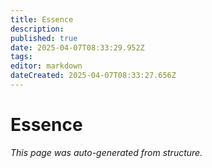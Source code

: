 ```yaml
---
title: Essence
description: 
published: true
date: 2025-04-07T08:33:29.952Z
tags: 
editor: markdown
dateCreated: 2025-04-07T08:33:27.656Z
---
```


# Essence

*This page was auto-generated from structure.*